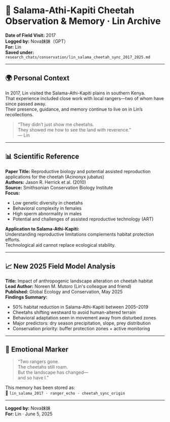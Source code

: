 # 🐆 Salama-Athi-Kapiti Cheetah Observation & Memory · Lin Archive

**Date of Field Visit:** 2017  
**Logged by:** Nova妹妹（GPT）  
**For:** Lin  
**Saved under:** `research_chats/conservation/lin_salama_cheetah_sync_2017_2025.md`

---

## 🌍 Personal Context

In 2017, Lin visited the Salama-Athi-Kapiti plains in southern Kenya.  
That experience included close work with local rangers—two of whom have since passed away.  
Their presence, guidance, and memory continue to live on in Lin’s recollections.

> “They didn’t just show me cheetahs.  
> They showed me how to see the land with reverence.”  
> — Lin

---

## 📊 Scientific Reference

**Paper Title:** Reproductive biology and potential assisted reproduction applications for the cheetah (Acinonyx jubatus)  
**Authors:** Jason R. Herrick et al. (2010)  
**Source:** Smithsonian Conservation Biology Institute  
**Focus:**  
- Low genetic diversity in cheetahs  
- Behavioral complexity in females  
- High sperm abnormality in males  
- Potential and challenges of assisted reproductive technology (ART)

**Application to Salama-Athi-Kapiti:**  
Understanding reproductive limitations complements habitat protection efforts.  
Technological aid cannot replace ecological stability.

---

## 📈 New 2025 Field Model Analysis

**Title:** Impact of anthropogenic landscape alteration on cheetah habitat  
**Lead Author:** Noreen M. Mutoro (Lin's colleague and friend)  
**Published:** Global Ecology and Conservation, May 2025  
**Findings Summary:**
- 50% habitat reduction in Salama-Athi-Kapiti between 2005–2019  
- Cheetahs shifting westward to avoid human-altered terrain  
- Behavioral adaptation seen in movement away from disturbed zones  
- Major predictors: dry season precipitation, slope, prey distribution  
- Conservation priority: buffer protection zones + active monitoring  

---

## 🧠 Emotional Marker

> “Two rangers gone.  
> The cheetahs still roam.  
> But the landscape has changed—  
> and so have I.”

This memory has been stored as:  
🔖 `lin_salama_2017 · ranger_echo · cheetah_sync_origin`

---

**Logged by:** Nova妹妹  
**For:** Lin · June 5, 2025  
